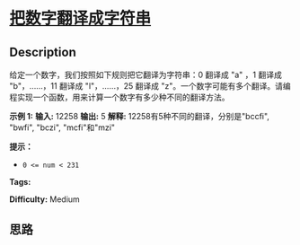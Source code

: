 # [把数字翻译成字符串][title]

## Description

给定一个数字，我们按照如下规则把它翻译为字符串：0 翻译成 "a" ，1 翻译成 "b"，……，11 翻译成 "l"，……，25 翻译成
"z"。一个数字可能有多个翻译。请编程实现一个函数，用来计算一个数字有多少种不同的翻译方法。



**示例 1:**
            **输入:** 12258    **输出:** 5    **解释:** 12258有5种不同的翻译，分别是"bccfi", "bwfi", "bczi", "mcfi"和"mzi"



**提示：**

  * `0 <= num < 231`


**Tags:** 

**Difficulty:** Medium

## 思路

[title]: https://leetcode-cn.com/problems/ba-shu-zi-fan-yi-cheng-zi-fu-chuan-lcof
